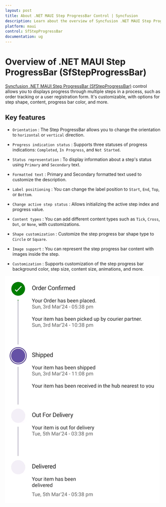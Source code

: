 ```yaml
---
layout: post
title: About .NET MAUI Step ProgressBar Control | Syncfusion
description: Learn about the overview of Syncfusion .NET MAUI Step ProgressBar (SfStepProgressBar) control, its basic features, and step progressBar functionalities.
platform: maui
control: SfStepProgressBar
documentation: ug
---
```


# Overview of .NET MAUI Step ProgressBar (SfStepProgressBar)

[Syncfusion .NET MAUI Step ProgressBar (SfStepProgressBar)](https://www.syncfusion.com/maui-controls/maui-stepprogressbar) control allows you to displays progress through multiple steps in a process, such as order tracking or a user registration form. It's customizable, with options for step shape, content, progress bar color, and more.

## Key features

* `Orientation` : The Step ProgressBar allows you to change the orientation to `horizontal` or `vertical` direction.

* `Progress indication status` : Supports three statuses of progress indications: `Completed`, `In Progress`, and `Not Started`.

* `Status representation` : To display information about a step's status using `Primary` and `Secondary` text.

* `Formatted text` : Primary and Secondary formatted text used to customize the description.

* `Label positioning` : You can change the label position to `Start`, `End`, `Top`, or `Bottom`.

* `Change active step status` : Allows initializing the active step index and progress value.

* `Content types` : You can add different content types such as `Tick`, `Cross`, `Dot`, or `None`, with customizations.

* `Shape customization` : Customize the step progress bar shape type to `Circle` or `Square`.

* `Image support` : You can represent the step progress bar content with images inside the step.

* `Customization` : Supports customization of the step progress bar background color, step size, content size, animations, and more.

![Overview of .NET MAUI StepProgressBar](images/overview/maui-stepprogressbar-overview.gif)